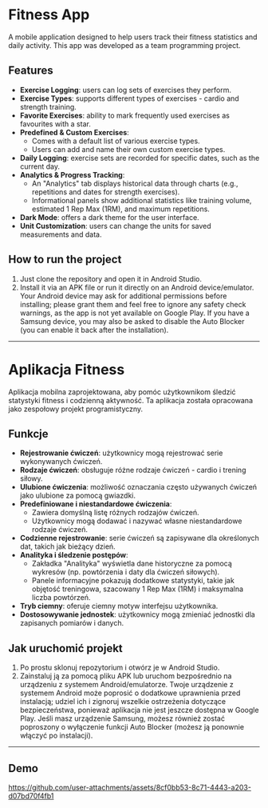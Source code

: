 # Fitness App
A mobile application designed to help users track their fitness statistics and daily activity. This app was developed as a team programming project.

## Features
- **Exercise Logging**: users can log sets of exercises they perform.
- **Exercise Types**: supports different types of exercises - cardio and strength training.
- **Favorite Exercises**: ability to mark frequently used exercises as favourites with a star.
- **Predefined & Custom Exercises**:
    - Comes with a default list of various exercise types.
    - Users can add and name their own custom exercise types.
- **Daily Logging**: exercise sets are recorded for specific dates, such as the current day.
- **Analytics & Progress Tracking**:
    - An "Analytics" tab displays historical data through charts (e.g., repetitions and dates for strength exercises).
    - Informational panels show additional statistics like training volume, estimated 1 Rep Max (1RM), and maximum repetitions.
- **Dark Mode**: offers a dark theme for the user interface.
- **Unit Customization**: users can change the units for saved measurements and data.

## How to run the project
1. Just clone the repository and open it in Android Studio.
2. Install it via an APK file or run it directly on an Android device/emulator. Your Android device may ask for additional
permissions before installing; please grant them and feel free to ignore any safety check warnings, as the app is not yet
available on Google Play. If you have a Samsung device, you may also be asked to disable the Auto Blocker (you can enable it
back after the installation).

---

# Aplikacja Fitness
Aplikacja mobilna zaprojektowana, aby pomóc użytkownikom śledzić statystyki fitness i codzienną aktywność. Ta aplikacja została 
opracowana jako zespołowy projekt programistyczny.

## Funkcje
- **Rejestrowanie ćwiczeń**: użytkownicy mogą rejestrować serie wykonywanych ćwiczeń.
- **Rodzaje ćwiczeń**: obsługuje różne rodzaje ćwiczeń - cardio i trening siłowy.
- **Ulubione ćwiczenia**: możliwość oznaczania często używanych ćwiczeń jako ulubione za pomocą gwiazdki.
- **Predefiniowane i niestandardowe ćwiczenia**:
    - Zawiera domyślną listę różnych rodzajów ćwiczeń.
    - Użytkownicy mogą dodawać i nazywać własne niestandardowe rodzaje ćwiczeń.
- **Codzienne rejestrowanie**: serie ćwiczeń są zapisywane dla określonych dat, takich jak bieżący dzień.
- **Analityka i śledzenie postępów**:
    - Zakładka "Analityka" wyświetla dane historyczne za pomocą wykresów (np. powtórzenia i daty dla ćwiczeń siłowych).
    - Panele informacyjne pokazują dodatkowe statystyki, takie jak objętość treningowa, szacowany 1 Rep Max (1RM) i maksymalna liczba powtórzeń.
- **Tryb ciemny**: oferuje ciemny motyw interfejsu użytkownika.
- **Dostosowywanie jednostek**: użytkownicy mogą zmieniać jednostki dla zapisanych pomiarów i danych.

## Jak uruchomić projekt
1. Po prostu sklonuj repozytorium i otwórz je w Android Studio.
2. Zainstaluj ją za pomocą pliku APK lub uruchom bezpośrednio na urządzeniu z systemem Android/emulatorze. Twoje urządzenie z
systemem Android może poprosić o dodatkowe uprawnienia przed instalacją; udziel ich i zignoruj wszelkie ostrzeżenia dotyczące
bezpieczeństwa, ponieważ aplikacja nie jest jeszcze dostępna w Google Play. Jeśli masz urządzenie Samsung, możesz również zostać
poproszony o wyłączenie funkcji Auto Blocker (możesz ją ponownie włączyć po instalacji).

---

## Demo
https://github.com/user-attachments/assets/8cf0bb53-8c71-4443-a203-d07bd70f4fb1

